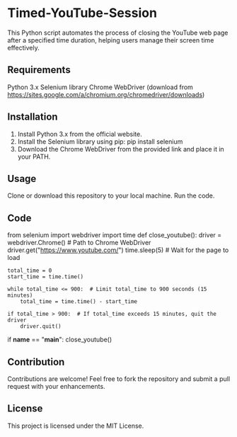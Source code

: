 # Timed-YouTube-Session

This Python script automates the process of closing the YouTube web page after a specified time duration, helping users manage their screen time effectively.

## Requirements
Python 3.x
Selenium library
Chrome WebDriver (download from https://sites.google.com/a/chromium.org/chromedriver/downloads)

## Installation
1. Install Python 3.x from the official website.
2. Install the Selenium library using pip:
    pip install selenium
3. Download the Chrome WebDriver from the provided link and place it in your PATH.

## Usage
Clone or download this repository to your local machine.
Run the code.

## Code

from selenium import webdriver
import time
def close_youtube():
    driver = webdriver.Chrome()  # Path to Chrome WebDriver
    driver.get("https://www.youtube.com/")
    time.sleep(5)  # Wait for the page to load

    total_time = 0
    start_time = time.time()

    while total_time <= 900:  # Limit total_time to 900 seconds (15 minutes)
        total_time = time.time() - start_time
       
    if total_time > 900:  # If total_time exceeds 15 minutes, quit the driver
        driver.quit()

if __name__ == "__main__":
    close_youtube()
    
## Contribution
Contributions are welcome! Feel free to fork the repository and submit a pull request with your enhancements.

## License
This project is licensed under the MIT License.
